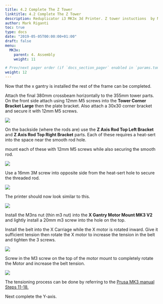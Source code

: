 ```yaml
---
title: 4.2 Complete The Z Tower
linktitle: 4.2 Complete The Z Tower
description: Reduplicator i3 MK3x 3d Printer. Z tower instuctions  by Mark riganti
author: Mark Riganti
toc: true
type: docs
date: "2019-05-05T00:00:00+01:00"
draft: false
menu:
  MK3x:
    parent: 4. Assembly
    weight: 11

# Prev/next pager order (if `docs_section_pager` enabled in `params.toml`)
weight: 12
---
```


Now that the x gantry is installed the rest of the frame can be completed.

Attach the final 380mm crossbeam horizontally to the 355mm tower parts.
On the front side attach using 12mm M5 screws into the **Tower Corner Bracket Large** then the plate bracket. Also attach a 30x30 corner bracket and secure it with 12mm M5 screws.

![](https://github.com/OmNomNomagon/ReDuplicator-MK2sx/blob/master/Pics/6%20Z%20Tower/ZRodTop.jpg?raw=true)

On the backside (where the rods are)  use the **Z Axis Rod Top Left Bracket** and **Z Axis Rod Top Right Bracket** parts. Each of these requires a heat-sert into the space near the smooth rod hole.

mount each of these with 12mm M5 screws while also securing the smooth rod.

![](https://github.com/OmNomNomagon/ReDuplicator-MK2sx/blob/master/Pics/6%20Z%20Tower/RodTop1.jpg?raw=true)

Use a 16mm 3M screw into opposite side from the heat-sert hole to secure the threaded rod.

![](https://github.com/OmNomNomagon/ReDuplicator-MK2sx/blob/master/Pics/6%20Z%20Tower/RodTop2.jpg?raw=true)

The printer should now look similar to this.

![](https://github.com/OmNomNomagon/ReDuplicator-MK2sx/blob/master/Pics/6%20Z%20Tower/RodTop3.jpg?raw=true)

Install the M3ns nut (thin m3 nut) into the **X Gantry Motor Mount MK3 V2** and lightly install a 20mm m3 screw into the hole on the top.
 
Install the belt into the X Carriage while the X motor is rotated inward. Give it sufficient tension then rotate the X motor to increase the tension in the belt and tighten the 3 screws. 

![](https://raw.githubusercontent.com/OmNomNomagon/ReDuplicator-MK2sx/master/Pics/5%20Gantry/XTension.jpg)

Screw in the M3 screw on the top of the motor mount to completely rotate the Motor and increase the belt tension.

![](https://raw.githubusercontent.com/OmNomNomagon/ReDuplicator-MK2sx/master/Pics/5%20Gantry/XMotor.jpg)

The tensioning process can be done by referring to the [Prusa MK3 manual Steps 11-18.](http://manual.prusa3d.com/Guide/4.+Z-axis+assembly/509?lang=en#s9978)



Next complete the Y-axis.
